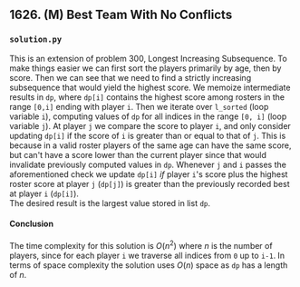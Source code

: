 ## 1626. (M) Best Team With No Conflicts

### `solution.py`
This is an extension of problem 300, Longest Increasing Subsequence. To make things easier we can first sort the players primarily by age, then by score. Then we can see that we need to find a strictly increasing subsequence that would yield the highest score. We memoize intermediate results in `dp`, where `dp[i]` contains the highest score among rosters in the range `[0,i]` ending with player `i`. Then we iterate over `l_sorted` (loop variable `i`), computing values of `dp` for all indices in the range `[0, i]` (loop variable `j`). At player `j` we compare the score to player `i`, and only consider updating `dp[i]` if the score of `i` is greater than or equal to that of `j`. This is because in a valid roster players of the same age can have the same score, but can't have a score lower than the current player since that would invalidate previously computed values in `dp`. Whenever `j` and `i` passes the aforementioned check we update `dp[i]` *if* player `i`'s score plus the highest roster score at player `j` (`dp[j]`) is greater than the previously recorded best at player `i` (`dp[i]`).  
The desired result is the largest value stored in list `dp`.  

#### Conclusion
The time complexity for this solution is $O(n^2)$ where $n$ is the number of players, since for each player `i` we traverse all indices from `0` up to `i-1`. In terms of space complexity the solution uses $O(n)$ space as `dp` has a length of $n$.  
  
